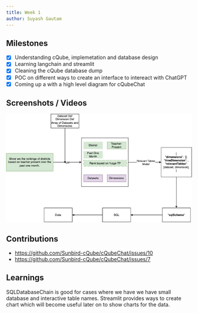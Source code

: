 ```yaml
---
title: Week 1
author: Suyash Gautam   
---
```


## Milestones
- [x] Understanding cQube, implemetation and database design
- [x] Learning langchain and streamlit
- [x] Cleaning the cQube database dump
- [x] POC on different ways to create an interface to intereact with ChatGPT
- [x] Coming up a with a high level diagram for cQubeChat

## Screenshots / Videos 

![High Level Diagram](./Text2SQL%20and%20cQubeChat-cQubeChat%20(1).jpg)

## Contributions

- https://github.com/Sunbird-cQube/cQubeChat/issues/10
- https://github.com/Sunbird-cQube/cQubeChat/issues/7

## Learnings

SQLDatabaseChain is good for cases where we have we have small database and interactive table names.
Streamlit provides ways to create chart which will become useful later on to show charts for the data.